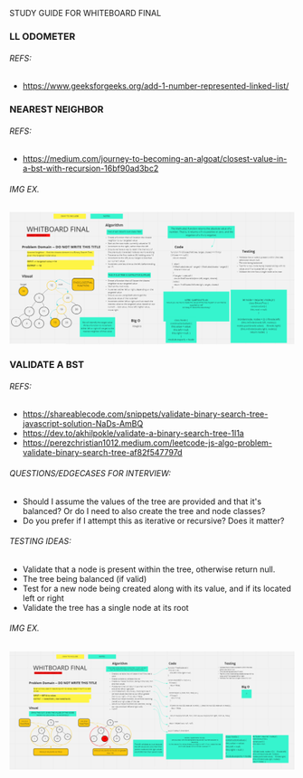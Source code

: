 STUDY GUIDE FOR WHITEBOARD FINAL

### LL ODOMETER

###### REFS:
- https://www.geeksforgeeks.org/add-1-number-represented-linked-list/

### NEAREST NEIGHBOR

###### REFS:
- https://medium.com/journey-to-becoming-an-algoat/closest-value-in-a-bst-with-recursion-16bf90ad3bc2

###### IMG EX.
![IMG](NEARNEIGHBOR.PNG)

### VALIDATE A BST

###### REFS:
- https://shareablecode.com/snippets/validate-binary-search-tree-javascript-solution-NaDs-AmBQ
- https://dev.to/akhilpokle/validate-a-binary-search-tree-1l1a
- https://perezchristian1012.medium.com/leetcode-js-algo-problem-validate-binary-search-tree-af82f547797d

###### QUESTIONS/EDGECASES FOR INTERVIEW:
- Should I assume the values of the tree are provided and that it's balanced? Or do I need to also create the tree and node classes?
- Do you prefer if I attempt this as iterative or recursive? Does it matter?

###### TESTING IDEAS: 
- Validate that a node is present within the tree, otherwise return null.
- The tree being balanced (if valid)
- Test for a new node being created along with its value, and if its located left or right
- Validate the tree has a single node at its root

###### IMG EX.
![IMG](VAL_BST.PNG)
